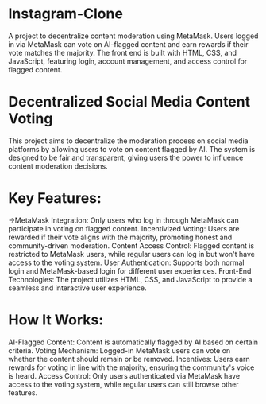# Instagram-Clone
A project to decentralize content moderation using MetaMask. Users logged in via MetaMask can vote on AI-flagged content and earn rewards if their vote matches the majority. The front end is built with HTML, CSS, and JavaScript, featuring login, account management, and access control for flagged content.

# Decentralized Social Media Content Voting
This project aims to decentralize the moderation process on social media platforms by allowing users to vote on content flagged by AI. The system is designed to be fair and transparent, giving users the power to influence content moderation decisions.

# Key Features:
->MetaMask Integration: Only users who log in through MetaMask can participate in voting on flagged content.
Incentivized Voting: Users are rewarded if their vote aligns with the majority, promoting honest and community-driven moderation.
Content Access Control: Flagged content is restricted to MetaMask users, while regular users can log in but won't have access to the voting system.
User Authentication: Supports both normal login and MetaMask-based login for different user experiences.
Front-End Technologies: The project utilizes HTML, CSS, and JavaScript to provide a seamless and interactive user experience.
# How It Works:
AI-Flagged Content: Content is automatically flagged by AI based on certain criteria.
Voting Mechanism: Logged-in MetaMask users can vote on whether the content should remain or be removed.
Incentives: Users earn rewards for voting in line with the majority, ensuring the community's voice is heard.
Access Control: Only users authenticated via MetaMask have access to the voting system, while regular users can still browse other features.
